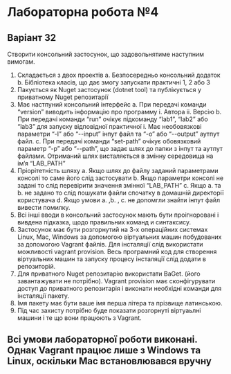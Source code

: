 # Лабораторна робота №4

## Варіант 32

Створити консольний застосунок, що задовольнятиме наступним вимогам.
1.	Складається з двох проектів
    a.	Безпосередньо консольний додаток 
    b.	Бібліотека класів, що дає змогу запускати практичні 1, 2 або 3
2.	Пакується як Nuget застосунок (dotnet tool) та публікується у приватному Nuget репозитарії
3.	Має настпуний консольний інтерфейс
    a.	При передачі команди “version” виводить інформацію про программу
        i.	Автора
        ii.	Версію
    b.	При передачі команди “run” очікує підкоманду “lab1”, “lab2” або “lab3” для запуску відповідної практичної
        i.	Має необовязкові параметри “-I” або “--input” інпут файл та “-o” або “--output” аутпут файл.
    c.	При передачі команди “set-path” очікує обовязковий параметр “-p” або “--path”, що задає шлях до папки з інпут та аутпут файлами. Отриманий шлях висталяється в змінну середовища на ім’я “LAB_PATH”
4.	Пріорітетність шляху
    a.	Якщо шлях до файлу заданий параметрами консолі то саме його слід застосувати
    b.	Якщо параметри консолі не задані то слід перевірити значення змінної  “LAB_PATH”
    c.	Якщо a. та b. не задано то слід пошукати файли спочатку в домашній директорії користувача
    d.	Якщо умови a. ,b. , с. не допомгли знайти інпут файл вивести помилку.
5.	Всі інші вводи в консольний застосунок мають бути проігноровані і вивдена підказка, щодо правильних команд и синтаксису.
6.	Застосунок має бути розгорнутий на 3-х операційних системах Linux, Mac, Windows за допомогою віртуальних машин побудованих за допомогою Vagrant файлів. Для інсталяції слід використати можливості vagrant provision. Весь програмний код для створення віртуальних машин та запуску процесу інсталяції слід додати в репозиторій.
7.	Для приватного Nuget репозитарію використати BaGet. (його завантажувати не потрібно). Vagrant provision має сконфігурувати доступ до приватного репозитарія і виконати необхідні команди для інсталяції пакету.
8.	Імя пакету має бути ваше імя перша літера та прізвище латинською.
9.	Під час захисту потрібно буде показати розгорнуті віртуаьлні машини і те що вони працюють з Vagrant.


## Вcі умови лабораторної роботи виконані. Однак Vagrant працює лише з Windows та Linux, оскільки Mac встановлювався вручну
